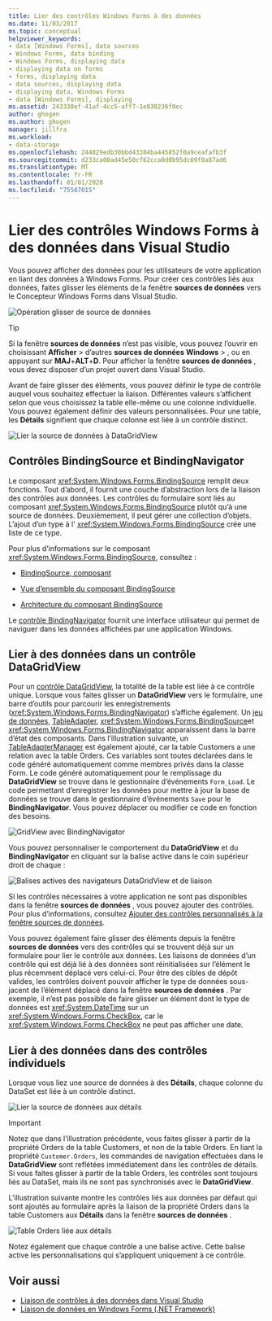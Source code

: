 ```yaml
---
title: Lier des contrôles Windows Forms à des données
ms.date: 11/03/2017
ms.topic: conceptual
helpviewer_keywords:
- data [Windows Forms], data sources
- Windows Forms, data binding
- Windows Forms, displaying data
- displaying data on forms
- forms, displaying data
- data sources, displaying data
- displaying data, Windows Forms
- data [Windows Forms], displaying
ms.assetid: 243338ef-41af-4cc5-aff7-1e830236f0ec
author: ghogen
ms.author: ghogen
manager: jillfra
ms.workload:
- data-storage
ms.openlocfilehash: 244829edb30bbd43384ba445852f0a9ceafafb3f
ms.sourcegitcommit: d233ca00ad45e50cf62cca0d0b95dc69f0a87ad6
ms.translationtype: MT
ms.contentlocale: fr-FR
ms.lasthandoff: 01/01/2020
ms.locfileid: "75587015"
---
```

# <a name="bind-windows-forms-controls-to-data-in-visual-studio"></a>Lier des contrôles Windows Forms à des données dans Visual Studio

Vous pouvez afficher des données pour les utilisateurs de votre application en liant des données à Windows Forms. Pour créer ces contrôles liés aux données, faites glisser les éléments de la fenêtre **sources de données** vers le Concepteur Windows Forms dans Visual Studio.

![Opération glisser de source de données](../data-tools/media/raddata-data-source-drag-operation.png)

> [!TIP]
> Si la fenêtre **sources de données** n’est pas visible, vous pouvez l’ouvrir en choisissant **Afficher** > d’autres **sources de données** **Windows** > , ou en appuyant sur **MAJ**+**ALT**+**D**. Pour afficher la fenêtre **sources de données** , vous devez disposer d’un projet ouvert dans Visual Studio.

Avant de faire glisser des éléments, vous pouvez définir le type de contrôle auquel vous souhaitez effectuer la liaison. Différentes valeurs s’affichent selon que vous choisissez la table elle-même ou une colonne individuelle.  Vous pouvez également définir des valeurs personnalisées. Pour une table, les **Détails** signifient que chaque colonne est liée à un contrôle distinct.

![Lier la source de données à DataGridView](../data-tools/media/raddata-bind-data-source-to-datagridview.png)

## <a name="bindingsource-and-bindingnavigator-controls"></a>Contrôles BindingSource et BindingNavigator

Le composant <xref:System.Windows.Forms.BindingSource> remplit deux fonctions. Tout d’abord, il fournit une couche d’abstraction lors de la liaison des contrôles aux données. Les contrôles du formulaire sont liés au composant <xref:System.Windows.Forms.BindingSource> plutôt qu’à une source de données. Deuxièmement, il peut gérer une collection d’objets. L’ajout d’un type à l' <xref:System.Windows.Forms.BindingSource> crée une liste de ce type.

Pour plus d’informations sur le composant <xref:System.Windows.Forms.BindingSource>, consultez :

- [BindingSource, composant](/dotnet/framework/winforms/controls/bindingsource-component)

- [Vue d’ensemble du composant BindingSource](/dotnet/framework/winforms/controls/bindingsource-component-overview)

- [Architecture du composant BindingSource](/dotnet/framework/winforms/controls/bindingsource-component-architecture)

Le [contrôle BindingNavigator](/dotnet/framework/winforms/controls/bindingnavigator-control-windows-forms) fournit une interface utilisateur qui permet de naviguer dans les données affichées par une application Windows.

## <a name="bind-to-data-in-a-datagridview-control"></a>Lier à des données dans un contrôle DataGridView

Pour un [contrôle DataGridView](/dotnet/framework/winforms/controls/datagridview-control-overview-windows-forms), la totalité de la table est liée à ce contrôle unique. Lorsque vous faites glisser un **DataGridView** vers le formulaire, une barre d’outils pour parcourir les enregistrements (<xref:System.Windows.Forms.BindingNavigator>) s’affiche également. Un [jeu de données](../data-tools/dataset-tools-in-visual-studio.md), [TableAdapter](../data-tools/create-and-configure-tableadapters.md), <xref:System.Windows.Forms.BindingSource>et <xref:System.Windows.Forms.BindingNavigator> apparaissent dans la barre d’état des composants. Dans l’illustration suivante, un [TableAdapterManager](https://msdn.microsoft.com/library/bb384426.aspx) est également ajouté, car la table Customers a une relation avec la table Orders. Ces variables sont toutes déclarées dans le code généré automatiquement comme membres privés dans la classe Form. Le code généré automatiquement pour le remplissage du **DataGridView** se trouve dans le gestionnaire d’événements `Form_Load`. Le code permettant d’enregistrer les données pour mettre à jour la base de données se trouve dans le gestionnaire d’événements `Save` pour le **BindingNavigator**. Vous pouvez déplacer ou modifier ce code en fonction des besoins.

![GridView avec BindingNavigator](../data-tools/media/raddata-gridview-with-bindingnavigator.png)

Vous pouvez personnaliser le comportement du **DataGridView** et du **BindingNavigator** en cliquant sur la balise active dans le coin supérieur droit de chaque :

![Balises actives des navigateurs DataGridView et de liaison](../data-tools/media/raddata-datagridview-and-binding-navigator-smart-tags.png)

Si les contrôles nécessaires à votre application ne sont pas disponibles dans la fenêtre **sources de données** , vous pouvez ajouter des contrôles. Pour plus d’informations, consultez [Ajouter des contrôles personnalisés à la fenêtre sources de données](../data-tools/add-custom-controls-to-the-data-sources-window.md).

Vous pouvez également faire glisser des éléments depuis la fenêtre **sources de données** vers des contrôles qui se trouvent déjà sur un formulaire pour lier le contrôle aux données. Les liaisons de données d’un contrôle qui est déjà lié à des données sont réinitialisées sur l’élément le plus récemment déplacé vers celui-ci. Pour être des cibles de dépôt valides, les contrôles doivent pouvoir afficher le type de données sous-jacent de l’élément déplacé dans la fenêtre **sources de données** . Par exemple, il n’est pas possible de faire glisser un élément dont le type de données est <xref:System.DateTime> sur un <xref:System.Windows.Forms.CheckBox>, car le <xref:System.Windows.Forms.CheckBox> ne peut pas afficher une date.

## <a name="bind-to-data-in-individual-controls"></a>Lier à des données dans des contrôles individuels

Lorsque vous liez une source de données à des **Détails**, chaque colonne du DataSet est liée à un contrôle distinct.

![Lier la source de données aux détails](../data-tools/media/raddata-bind-data-source-to-details.png)

> [!IMPORTANT]
> Notez que dans l’illustration précédente, vous faites glisser à partir de la propriété Orders de la table Customers, et non de la table Orders. En liant la propriété `Customer.Orders`, les commandes de navigation effectuées dans le **DataGridView** sont reflétées immédiatement dans les contrôles de détails. Si vous faites glisser à partir de la table Orders, les contrôles sont toujours liés au DataSet, mais ils ne sont pas synchronisés avec le **DataGridView**.

L’illustration suivante montre les contrôles liés aux données par défaut qui sont ajoutés au formulaire après la liaison de la propriété Orders dans la table Customers aux **Détails** dans la fenêtre **sources de données** .

![Table Orders liée aux détails](../data-tools/media/raddata-orders-table-bound-to-details.png)

Notez également que chaque contrôle a une balise active. Cette balise active les personnalisations qui s’appliquent uniquement à ce contrôle.

## <a name="see-also"></a>Voir aussi

- [Liaison de contrôles à des données dans Visual Studio](../data-tools/bind-controls-to-data-in-visual-studio.md)
- [Liaison de données en Windows Forms (.NET Framework)](/dotnet/framework/winforms/windows-forms-data-binding)
